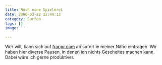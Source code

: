 ```yaml
---
title: Noch eine Spielerei
date: 2006-03-22 12:44:13
category: Surfen
tags: []
image: ''

---
```


Wer will, kann sich auf [frappr.com](http://www.frappr.com/misantropolis) ab sofort in meiner Nähe eintragen. Wir haben hier diverse Pausen, in denen ich nichts Gescheites machen kann. Dabei wäre ich gerne produktiver.
